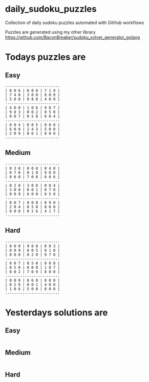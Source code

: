 
# daily_sudoku_puzzles 

Collection of daily sudoku puzzles automated with GitHub workflows 

Puzzles are generated using my other library https://github.com/BaconBreaker/sudoku_solver_generator_golang 
 

# Todays puzzles are 

## Easy 

```
-------------------------
| 0 0 6 | 0 0 0 | 7 1 9 | 
| 7 4 0 | 3 0 0 | 8 0 0 | 
| 5 0 0 | 0 8 0 | 4 0 0 | 
-------------------------
| 4 0 0 | 1 0 6 | 9 8 7 | 
| 9 8 3 | 0 0 2 | 0 5 0 | 
| 0 0 7 | 0 5 8 | 0 0 4 | 
-------------------------
| 0 0 4 | 8 0 5 | 0 0 0 | 
| 6 0 0 | 2 4 3 | 5 0 0 | 
| 2 0 9 | 0 6 1 | 0 0 0 | 
-------------------------
```
## Medium 

```
-------------------------
| 0 3 0 | 0 0 8 | 0 4 0 | 
| 0 7 0 | 0 1 0 | 9 0 0 | 
| 0 0 0 | 7 0 0 | 0 0 6 | 
-------------------------
| 0 2 0 | 3 0 0 | 0 0 4 | 
| 3 0 0 | 0 0 1 | 0 7 0 | 
| 0 0 9 | 6 0 0 | 0 5 0 | 
-------------------------
| 0 0 7 | 8 0 0 | 0 9 0 | 
| 2 0 4 | 0 5 0 | 8 6 0 | 
| 0 0 0 | 0 2 6 | 4 1 7 | 
-------------------------
```
## Hard 

```
-------------------------
| 0 0 0 | 9 0 0 | 0 0 3 | 
| 0 0 9 | 0 0 5 | 0 1 0 | 
| 8 0 0 | 0 2 0 | 9 7 0 | 
-------------------------
| 0 0 7 | 0 5 0 | 0 0 0 | 
| 0 5 0 | 0 0 0 | 1 0 7 | 
| 0 0 2 | 7 0 9 | 8 0 0 | 
-------------------------
| 0 0 0 | 8 6 0 | 0 0 0 | 
| 0 2 0 | 0 0 1 | 4 0 0 | 
| 1 0 6 | 5 0 0 | 0 0 0 | 
-------------------------
```
# Yesterdays solutions are 

## Easy 

```
```
## Medium 

```
```
## Hard 

```
```
